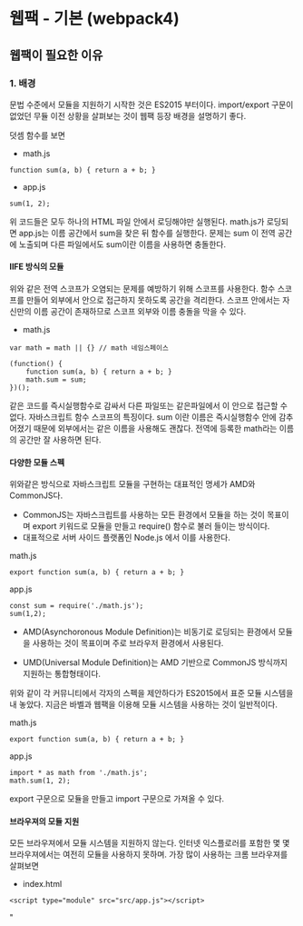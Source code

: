 # 웹팩 - 기본 (webpack4)

## 웹팩이 필요한 이유

### 1. 배경

문법 수준에서 모듈을 지원하기 시작한 것은 ES2015 부터이다.
import/export 구문이 없었던 무듈 이전 상황을 살펴보는 것이 웹팩 등장 배경을 설명하기 좋다.

덧셈 함수를 보면

- math.js

```
function sum(a, b) { return a + b; }
```

- app.js

```
sum(1, 2);
```

위 코드들은 모두 하나의 HTML 파일 안에서 로딩해야만 실행된다.
math.js가 로딩되면 app.js는 이름 공간에서 sum을 찾은 뒤 함수를 실행한다.
문제는 sum 이 전역 공간에 노출되며 다른 파일에서도 sum이란 이름을 사용하면 충돌한다.

#### IIFE 방식의 모듈

위와 같은 전역 스코프가 오염되는 문제를 예방하기 위해 스코프를 사용한다.
함수 스코프를 만들어 외부에서 안으로 접근하지 못하도록 공간을 격리한다.
스코프 안에서는 자신만의 이름 공간이 존재하므로 스코프 외부와 이름 충돌을 막을 수 있다.

- math.js

```
var math = math || {} // math 네임스페이스

(function() {
    function sum(a, b) { return a + b; }
    math.sum = sum;
})();
```

같은 코드를 즉시실행함수로 감싸서 다른 파일또는 같은파일에서 이 안으로 접근할 수 없다.
자바스크립트 함수 스코프의 특징이다.
sum 이란 이름은 즉시실행함수 안에 감추어졌기 때문에 외부에서는 같은 이름을 사용해도 괜찮다.
전역에 등록한 math라는 이름의 공간만 잘 사용하면 된다.

#### 다양한 모듈 스펙

위와같은 방식으로 자바스크립트 모듈을 구현하는 대표적인 명세가 AMD와 CommonJS다.

- CommonJS는 자바스크립트를 사용하는 모든 환경에서 모듈을 하는 것이 목표이며 export 키워드로 모듈을 만들고 require() 함수로 불러 들이는 방식이다.
- 대표적으로 서버 사이드 플랫폼인 Node.js 에서 이를 사용한다.

math.js

```
export function sum(a, b) { return a + b; }
```

app.js

```
const sum = require('./math.js');
sum(1,2);
```

- AMD(Asynchoronous Module Definition)는 비동기로 로딩되는 환경에서 모듈을 사용하는 것이 목표이며 주로 브라우저 환경에서 사용된다.

- UMD(Universal Module Definition)는 AMD 기반으로 CommonJS 방식까지 지원하는 통합형태이다.

위와 같이 각 커뮤니티에서 각자의 스펙을 제안하다가 ES2015에서 표준 모듈 시스템을 내 놓았다.
지금은 바벨과 웹팩을 이용해 모듈 시스템을 사용하는 것이 일반적이다.

math.js

```
export function sum(a, b) { return a + b; }
```

app.js

```
import * as math from './math.js';
math.sum(1, 2);
```

export 구문으로 모듈을 만들고 import 구문으로 가져올 수 있다.

#### 브라우져의 모듈 지원

모든 브라우져에서 모듈 시스템을 지원하지 않는다.
인터넷 익스플로러를 포함한 몇 몇 브라우져에서는 여전히 모듈을 사용하지 못하며.
가장 많이 사용하는 크롬 브라우져를 살펴보면

- index.html

```
<script type="module" src="src/app.js"></script>
```

"<script>" 태그로 로딩할 때 type="text/javascript" 대신 type="module"을 사용한다.
app.js는 모듈을 사용할 수 있다.

그러나 브라우져에 무관하게 사용하고 싶을 때가 있는데 이를 해결 해 주는 것이 웹팩이다.

### 2. 엔트리/아웃풋

웹팩은 여러개 파일을 하나의 파일로 합쳐주는 번들러(bundler)다. 하나의 시작점(entrypoint)으로 부터
의존적인 모듈을 전부 찾아내서 하나의 결과물을 만들어낸다.
app.js 부터 시작해 math.js 파일을 찾은 뒤 하나의 파일로 만드는 방식이다.

- 번들작업을 하는 webpack 패키지와 웹팩 터미널 도구인 webpack-cli 를 설치

```
$ npm install -D webpack webpack-cli
```

- webpack --help 옵션으로 사용방법을 확인 해 보면

```
$ node_modules/.bin/webpack --help

  --mode                 Enable production optimizations or development hints.
                                     [선택: "development", "production", "none"]
  --entry      The entry point(s) of the compilation.                   [문자열]
  --output, -o                  The output path and file for compilation assets

```

위와 같이 나오는데

--mode, --entry, --output 세 개 옵션만 사용하면 코드를 묶을 수 있다.

- --mode: 웹팩 실행 모드를 의미하며 개발 버전인 development를 지정한다.
- --entry: 시작점 경로를 지정하는 옵션이다.
- --output: 번들링 결과물을 위치할 경로이다.

```
$ node_modules/.bin/webpack --mode development --entry ./src/app.js --output dist/main.js
```

위 명령어를 실행하면 dist/main.js 에 번들된 결과가 저장된다.
이 코드를 index.html에 로딩하면 번들링 전과 똑같은 결과를 만든다.

- index.html

```
<script src="dist/main.js"></script>
```

- --config 항목을 보면

```
$ node_modules/.bin/webpack --help

  --config               Path to the config file
                         [문자열] [기본: webpack.config.js or webpackfile.js]
```

이 옵션은 웹팩 설정파일의 경로를 지정할 수 있는데 기본 파일명이 webpack.config.js 혹은 webpackfile.js다

- webpack.config.js

```
const path = require("path")

module.exports = {
  mode: "development",
  entry: {
    main: "./src/app.js",
  },
  output: {
    filename: "[name].js",
    path: path.resolve("./dist"),
  },
}
```

터미널에서 사용한 옵션인 mode, entry, ouput을 설정한다.

- mode: development 문자열을 사용했다.
- entry: 어플리케이션 진입점임 src/app.js 로 설정한다.
- output: [name]은 entry에 추가한 main이 문자열로 들어오는 방식이다.
  - output.path는 절대 경로를 사용하기 때문에 path 모듈의 resolve() 함수를 사용해서 계산했다. (path는 노드 코어 모듈 중 하나로 경로를 처리하는 기능을 제공한다)

웹팩 실행을 위한 NPM 커스텀 명령어를 추가한다.

- package.json

```
{
  "scripts": {
    "build": "./node_modules/.bin/webpack"
  }
}
```

### 로더

#### 1. 로더의 역할

- 웹팩은 모든 파일을 모듈로 바라본다. 자바스크립트로 만든 모듈 뿐만아니라 스타일시트, 이미지, 폰트까지도 전부 모듈로 보기 때문에 import 구문을 사용하면 자바스크립트 코드 안으로 가져올수 있다.
- 로더는 타입스크립트 같은 다른 언어를 자바스크립트 문법으로 변환해 주거나 이미지를 data URL 형식의 문자열로 변환한다. 뿐만아니라 CSS 파일을 자바스크립트에서 직접 로딩할수 있도록 해준다.

#### 2. 커스텀 로더 만들기

- myloader.js

```
module.exports = function myWebpackLoader(content) {
  console.log("myWebpackLoader 가 동작함");
  return content;
};
```

- 함수로 만들수 있는데 로더가 읽은 파일의 내용이 함수 인자 content로 전달된다. 로더가 동작하는지 확인하는 용도로 로그만 찍고 곧장 content를 돌려 주며 로더를 사용하려면 웹팩 설정에서 module 객체에 추가한다.

- webpack.config.js

```
  module: {
   rules: [
     {
       test: /\.js$/, // 로더가 처리해야될 파일들의 패턴(정규 표현식)
       use: [path.resolve("./my-webpack-loader.js")],
     },
   ],
 },
```

- module.rules 배열에 모듈을 추가하는데 test와 use로 구성된 객체를 전달한다.

- test에는 로딩에 적용할 파일을 지정한다. 파일명 뿐만아니라 파일 패턴을 정규표현식으로 지정할수 있는데 위 코드는 .js 확장자를 갖는 모든 파일을 처리하겠다는 의미다.

- use에는 이 패턴에 해당하는 파일에 적용할 로더를 설정하는 부분이다. 방금 만든 my-webpack-loader 함수의 경로를 지정한다.

빌드를 하게 되면 터미널에 myWebpackLoader 가 동작함이 2개가 적혀 있는 것을 볼 수 있는데 지금 만들어 놓은 파일은 app.js 와 app.js 에서 가져와서 사용하는 math.js 가 있다.
test 에 적힌 규칙대로 .js 파일만 다 가져와서 로더가 돌기 때문에 2번이 찍히는 것이다.

- 소스에 있는 모든 console.log() 함수를 alert() 함수로 변경하도록 로더를 변경해 보면 다음과 같다.

- my-webpack-loader.js

```
module.exports = function myWebpackLoader(content) {
  return content.replace("console.log(", "alert(");
};

```

빌드 후 확인을 해보면 console.log 가 alert 로 변경 된 것을 알 수 있다.

### 자주 사용하는 로더

#### 1. css-loader

웹팩은 모든것을 모듈로 바라보며 자바스크립트 뿐만 아니라 스타일시트를 import 구문으로 불러올 수 있다.

- app.js

```
import './app.css';
```

- app.css

```
body {
  background-color: green;
}
```

위의 코드를 빌드하게 되면 오류가 나는 것을 볼 수 있는데 자바스크립트에서 css 파일을 불러와서 사용하려면 css 모듈로 변환하는 작업이 필요하다.
css-loader가 그러한 역할을 하며 우리 코드에서 css 파일을 모듈처럼 불러와 사용할 수 있게끔 해준다.

따라서 css-loader를 사용하기 위해 설치

```
$ npm i -D css-loader@3 // webpack이 4버전이기 때문에 버전을 낮췄다.
```

설치 후 웹팩 설정에 로더를 추가해 준다.

```
module.exports = {
  module: {
    rules: [
      {
        test: /\.css$/, // .css 확장자로 끝나는 모든 파일
        use: ["css-loader"], // css-loader를 적용한다
      },
    ],
  },
}
```

웹팩은 엔트리 포인트부터 시작해서 모듈을 검색하다가 CSS 파일을 찾으면 css-loader로 처리하며
use.loader에 로더 경로를 설정하는 대신 배열에 로더 이름을 문자열로 전달해도 된다.

하지만 위의 결과로 빌드 후 실행 해보면 background-color 가 변하지 않은것을 알 수 있는데
HTML 태그가 DOM이라는 모습으로 변환 돼야 브라우저에서 문서가 보이듯이
CSS 코드도 CSSOM 이라는 형태로 바뀌어야만 브라우저에서 보여진다.

위와같이 적용하려면
HTML 파일에서 css 코드를 직접 불러오거나
인라인 스크립트로 넣어줘야 하는데 이와 같은 행위를 하지 않고
js 코드에서만 불러와서 적용이 안 된 상황이다.

#### 2. style-loader

위와 같이 css 가 적용이 안되는 상황 때문에 나온 것이 style-loader 다.
style-loader 는 js code 로 변경된 스타일 코드를 html에 넣어주는 로더이다.

css 코드를 모듈로 사용하거나 webpack으로 번들링 하려면 css로더와 style로더를 한꺼번에 사용해야 한다.

먼저 스타일 로더를 다운로드 받는다.

```
$ npm i -D style-loader@1
```

다운받은 후 로더를 웹팩에 적용 해 주면 다음과 같다.

```
  {
     test: /\.css$/,
     use: ["style-loader", "css-loader"],
  }
```

로더는 한 파일에 대해서 여러개가 적용 될 수 있으며
순서는 배열의 뒤에서 부터 앞에 이다.
따라서 css-loader가 먼저 적용 후 style-loader가 적용 된다.

위의 적용 후 빌드 된 화면을 보면 녹색으로 바뀌어 있는 것을 볼 수 있다.
